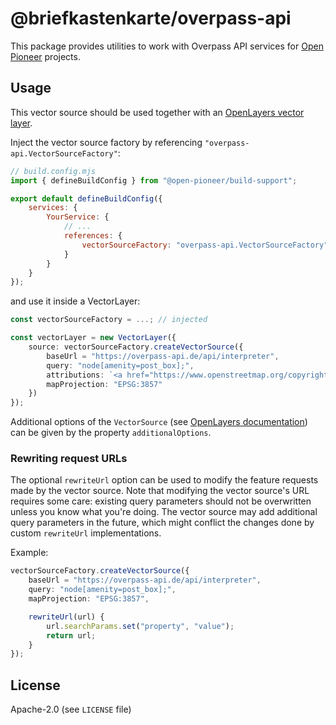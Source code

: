# @briefkastenkarte/overpass-api

This package provides utilities to work with Overpass API services for [Open Pioneer](https://github.com/open-pioneer/) projects.

## Usage

This vector source should be used together with an [OpenLayers vector layer](https://openlayers.org/en/latest/apidoc/module-ol_layer_Vector-VectorLayer.html).

Inject the vector source factory by referencing `"overpass-api.VectorSourceFactory"`:

```js
// build.config.mjs
import { defineBuildConfig } from "@open-pioneer/build-support";

export default defineBuildConfig({
    services: {
        YourService: {
            // ...
            references: {
                vectorSourceFactory: "overpass-api.VectorSourceFactory"
            }
        }
    }
});
```

and use it inside a VectorLayer:

```ts
const vectorSourceFactory = ...; // injected

const vectorLayer = new VectorLayer({
    source: vectorSourceFactory.createVectorSource({
        baseUrl = "https://overpass-api.de/api/interpreter",
        query: "node[amenity=post_box];",
        attributions: `<a href="https://www.openstreetmap.org/copyright/" title="Link: OpenStreetMap" aria-label="Link: OpenStreetMap" target="_blank">© OpenStreetMap contributors</a>`,
        mapProjection: "EPSG:3857"
    })
});
```

Additional options of the `VectorSource` (see [OpenLayers documentation](https://openlayers.org/en/latest/apidoc/module-ol_source_Vector-VectorSource.html)) can be given by the property `additionalOptions`.

### Rewriting request URLs

The optional `rewriteUrl` option can be used to modify the feature requests made by the vector source.
Note that modifying the vector source's URL requires some care: existing query parameters should not be overwritten unless you know what you're doing.
The vector source may add additional query parameters in the future, which might conflict the changes done by custom `rewriteUrl` implementations.

Example:

```ts
vectorSourceFactory.createVectorSource({
    baseUrl = "https://overpass-api.de/api/interpreter",
    query: "node[amenity=post_box];",
    mapProjection: "EPSG:3857",

    rewriteUrl(url) {
        url.searchParams.set("property", "value");
        return url;
    }
});
```

## License

Apache-2.0 (see `LICENSE` file)
